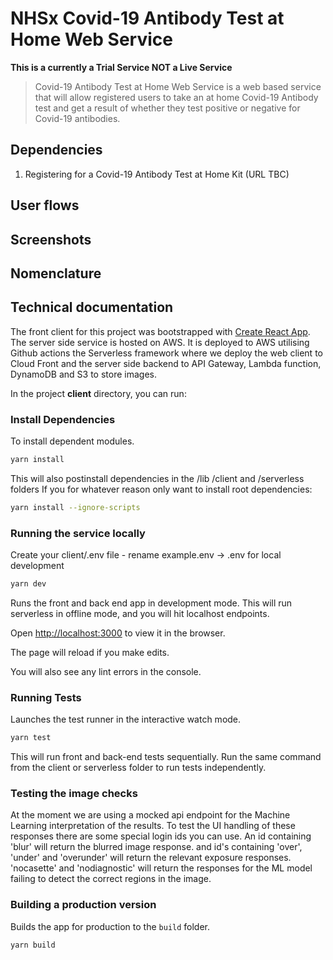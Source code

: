 # NHSx Covid-19 Antibody Test at Home Web Service

**This is a currently a Trial Service NOT a Live Service**

> Covid-19 Antibody Test at Home Web Service is a web based service that will allow registered users to take an at home Covid-19 Antibody test and get a result of whether they test positive or negative for Covid-19 antibodies.

## Dependencies

1. Registering for a Covid-19 Antibody Test at Home Kit (URL TBC)

## User flows


## Screenshots


## Nomenclature


## Technical documentation

The front client for this project was bootstrapped with [Create React App](https://github.com/facebook/create-react-app).
The server side service is hosted on AWS.
It is deployed to AWS utilising Github actions the Serverless framework where we deploy the web client to Cloud Front and the server side backend  to API Gateway, Lambda function, DynamoDB and S3 to store images.


In the project **client** directory, you can run:

### Install Dependencies
To install dependent modules.

```bash
yarn install
```

This will also postinstall dependencies in the /lib /client and /serverless folders
If you for whatever reason only want to install root dependencies:

```bash
yarn install --ignore-scripts
```

### Running the service locally

Create your client/.env file - rename example.env -> .env for local development

```bash
yarn dev
```

Runs the front and back end app in development mode. This will run serverless in offline mode, and you will hit localhost endpoints.

Open [http://localhost:3000](http://localhost:3000) to view it in the browser.

The page will reload if you make edits.

You will also see any lint errors in the console.

### Running Tests

Launches the test runner in the interactive watch mode.

```bash
yarn test
```

This will run front and back-end tests sequentially. Run the same command from the client or serverless folder to run tests independently.


### Testing the image checks
At the moment we are using a mocked api endpoint for the Machine Learning interpretation of the results. To test the UI handling of these responses there are some special login ids you can use. An id containing 'blur' will return the blurred image response. and id's containing 'over', 'under' and 'overunder' will return the relevant exposure responses. 'nocasette' and 'nodiagnostic' will return the responses for the ML model failing to detect the correct regions in the image.


### Building a production version

Builds the app for production to the `build` folder.

```bash
yarn build
```
